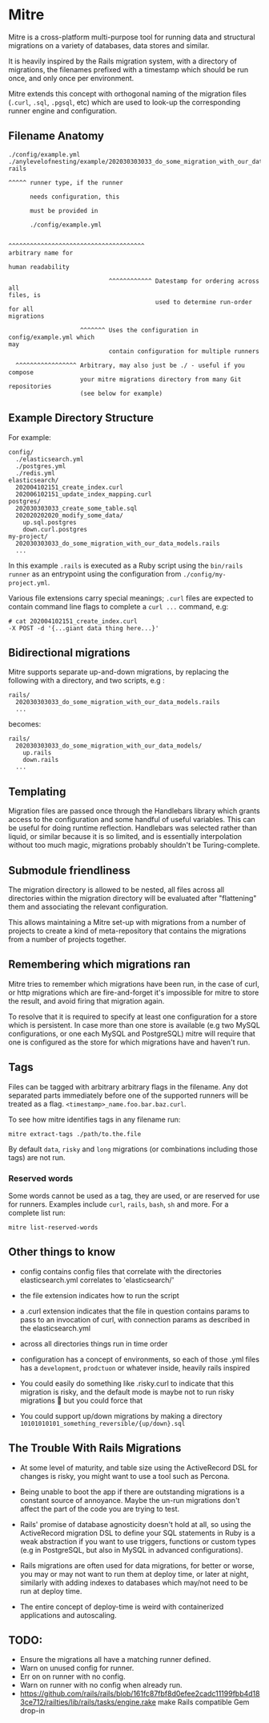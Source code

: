 # Mitre

Mitre is a cross-platform multi-purpose tool for running data and structural
migrations on a variety of databases, data stores and similar.

It is heavily inspired by the Rails migration system, with a directory of
migrations, the filenames prefixed with a timestamp which should be run once,
and only once per environment.

Mitre extends this concept with orthogonal naming of the migration files
(`.curl`, `.sql`, `.pgsql`, etc) which are used to look-up the corresponding
runner engine and configuration.

## Filename Anatomy

```
./config/example.yml
./anylevelofnesting/example/202030303033_do_some_migration_with_our_data_models.
rails

^^^^^ runner type, if the runner

      needs configuration, this

      must be provided in

      ./config/example.yml

                                         ^^^^^^^^^^^^^^^^^^^^^^^^^^^^^^^^^^^^^^
arbitrary name for

human readability

                            ^^^^^^^^^^^^ Datestamp for ordering across all
files, is
                                         used to determine run-order for all
migrations

                    ^^^^^^^ Uses the configuration in config/example.yml which
may
                            contain configuration for multiple runners

  ^^^^^^^^^^^^^^^^^ Arbitrary, may also just be ./ - useful if you compose
                    your mitre migrations directory from many Git repositories
                    (see below for example)

```

## Example Directory Structure

For example:

```
config/
  ./elasticsearch.yml
  ./postgres.yml
  ./redis.yml
elasticsearch/
  202004102151_create_index.curl
  202006102151_update_index_mapping.curl
postgres/
  202030303033_create_some_table.sql
  202020202020_modify_some_data/
    up.sql.postgres
    down.curl.postgres
my-project/
  202030303033_do_some_migration_with_our_data_models.rails
  ...
```

In this example `.rails` is executed as a Ruby script using the `bin/rails
runner` as an entrypoint using the configuration from `./config/my-project.yml`.

Various file extensions carry special meanings; `.curl` files are expected to
contain command line flags to complete a `curl ...` command, e.g:

```
# cat 202004102151_create_index.curl
-X POST -d '{...giant data thing here...}'
```

## Bidirectional migrations

Mitre supports separate up-and-down migrations, by replacing the following with
a directory, and two scripts, e.g :

```
rails/
  202030303033_do_some_migration_with_our_data_models.rails
  ...
```

becomes:

```
rails/
  202030303033_do_some_migration_with_our_data_models/
    up.rails
    down.rails
  ...
```

## Templating

Migration files are passed once through the Handlebars library which grants access
to the configuration and some handful of useful variables. This can be useful for
doing runtime reflection.  Handlebars was selected rather than liquid, or similar 
because it is so limited, and is essentially interpolation without too much magic, 
migrations probably shouldn't be Turing-complete.

## Submodule friendliness

The migration directory is allowed to be nested, all files across all
directories within the migration directory will be evaluated after "flattening"
them and associating the relevant configuration.

This allows maintaining a Mitre set-up with migrations from a number of
projects to create a kind of meta-repository that contains the migrations from
a number of projects together.

## Remembering which migrations ran

Mitre tries to remember which migrations have been run, in the case of curl, or
http migrations which are fire-and-forget it's impossible for mitre to store
the result, and avoid firing that migration again.

To resolve that it is required to specify at least one configuration for a
store which is persistent. In case more than one store is available (e.g two
MySQL configurations, or one each MySQL and PostgreSQL) mitre will require that
one is configured as the store for which migrations have and haven't run.

## Tags

Files can be tagged with arbitrary arbitrary flags in the filename. Any dot
separated parts immediately before one of the supported runners will be treated
as a flag. `<timestamp>_name.foo.bar.baz.curl`.

To see how mitre identifies tags in any filename run:

    mitre extract-tags ./path/to.the.file

By default `data`, `risky` and `long` migrations (or combinations including
those tags) are not run.

### Reserved words

Some words cannot be used as a tag, they are used, or are reserved for use for
runners. Examples include `curl`, `rails`, `bash`, `sh` and more. For a
complete list run:

    mitre list-reserved-words

## Other things to know

- config contains config files that correlate with the directories
elasticsearch.yml correlates to 'elasticsearch/'

- the file extension indicates how to run the script

- a .curl extension indicates that the file in question contains params to pass
to an invocation of curl, with connection params as described in the
elasticsearch.yml

- across all directories things run in time order

- configuration has a concept of environments, so each of those .yml files has
a `development`, `prodctuon` or whatever inside, heavily rails inspired

- You could easily do something like .risky.curl to indicate that this
migration is risky, and the default mode is maybe not to run risky migrations
:shrug: but you could force that

- You could support up/down migrations by making a directory
`10101010101_something_reversible/{up/down}.sql`

## The Trouble With Rails Migrations

- At some level of maturity, and table size using the ActiveRecord DSL for
changes is risky, you might want to use a tool such as Percona.

- Being unable to boot the app if there are outstanding migrations is a
constant source of annoyance. Maybe the un-run migrations don't affect the part
of the code you are trying to test.

- Rails' promise of database agnosticity doesn't hold at all, so using the
ActiveRecord migration DSL to define your SQL statements in Ruby is a weak
abstraction if you want to use triggers, functions or custom types (e.g in
PostgreSQL, but also in MySQL in advanced configurations).

- Rails migrations are often used for data migrations, for better or worse, you
may or may not want to run them at deploy time, or later at night, similarly
with adding indexes to databases which may/not need to be run at deploy time.

- The entire concept of deploy-time is weird with containerized applications
and autoscaling.

## TODO:

- Ensure the migrations all have a matching runner defined.
- Warn on unused config for runner.
- Err on on runner with no config.
- Warn on runner with no config when already run.
- https://github.com/rails/rails/blob/161fc87fbf8d0efee2cadc11199fbb4d183ce712/railties/lib/rails/tasks/engine.rake make Rails compatible Gem drop-in

